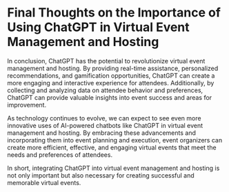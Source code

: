Final Thoughts on the Importance of Using ChatGPT in Virtual Event Management and Hosting
=====================================================================================================

In conclusion, ChatGPT has the potential to revolutionize virtual event management and hosting. By providing real-time assistance, personalized recommendations, and gamification opportunities, ChatGPT can create a more engaging and interactive experience for attendees. Additionally, by collecting and analyzing data on attendee behavior and preferences, ChatGPT can provide valuable insights into event success and areas for improvement.

As technology continues to evolve, we can expect to see even more innovative uses of AI-powered chatbots like ChatGPT in virtual event management and hosting. By embracing these advancements and incorporating them into event planning and execution, event organizers can create more efficient, effective, and engaging virtual events that meet the needs and preferences of attendees.

In short, integrating ChatGPT into virtual event management and hosting is not only important but also necessary for creating successful and memorable virtual events.
